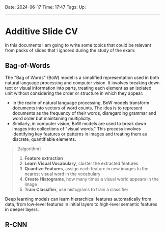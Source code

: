 Date: 2024-06-17
Time: 17:47
Tags:
Up: 

---
# Additive Slide CV

In this documents I am going to write some topics that could be relevant from packs of slides that I ignored during the study of the exam:

## Bag-of-Words

The "Bag of Words" (BoW) model is a simplified representation used in both natural language processing and computer vision. It involves breaking down text or visual information into parts, treating each element as an isolated unit without considering the order or structure in which they appear.

- In the realm of natural language processing, BoW models transform documents into vectors of word counts. The idea is to represent documents as the frequency of their words, disregarding grammar and word order but maintaining multiplicity.
- Similarly, in computer vision, BoW models are used to break down images into collections of "visual words." This process involves identifying key features or patterns in images and treating them as discrete, quantifiable elements.

>[!algorithm]
>1. **Feature extraction**
>2. **Learn Visual Vocabulary**, cluster the extracted features 
>3. **Quantize Features**, assign each feature in new images to the nearest visual word in the vocabulary
>4. **Create Histograms**, how many times a visual world appears in the image
>5. **Train Classifier**, use histograms to train a classifier


Deep learning models can learn hierarchical features automatically from data, from low-level features in initial layers to high-level semantic features in deeper layers.

## R-CNN
